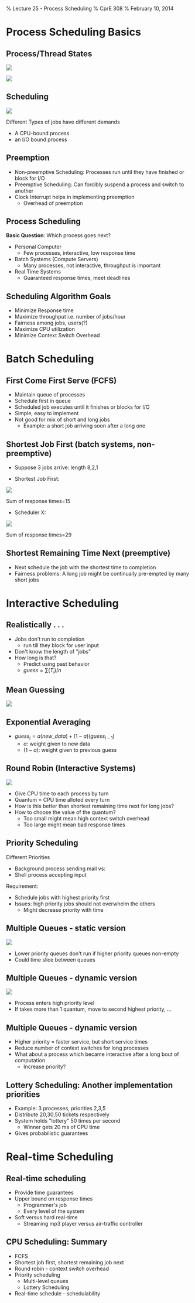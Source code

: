 % Lecture 25 - Process Scheduling
% CprE 308
% February 10, 2014


# Process Scheduling Basics

## Process/Thread States
![](img/scheduling.png)

![](img/states.png)

## Scheduling
![](img/scheduling_1.png)

Different Types of jobs have different demands

 - A CPU-bound process
 - an I/O bound process

## Preemption
 - Non-preemptive Scheduling: Processes run until they have finished or block for I/O
 - Preemptive Scheduling: Can forcibly suspend a process and switch to another
 - Clock Interrupt helps in implementing preemption
    - Overhead of preemption

## Process Scheduling

**Basic Question**: Which process goes next?

 - Personal Computer
    - Few processes, interactive, low response time
 - Batch Systems (Compute Servers)
    - Many processes, not interactive, throughput is important
 - Real Time Systems
    - Guaranteed response times, meet deadlines

## Scheduling Algorithm Goals
 - Minimize Response time
 - Maximize throughput i.e. number of jobs/hour
 - Fairness among jobs, users(?)
 - Maximize CPU utilization
 - Minimize Context Switch Overhead

# Batch Scheduling

## First Come First Serve (FCFS)
 - Maintain queue of processes
 - Schedule first in queue
 - Scheduled job executes until it finishes or blocks for I/O
 - Simple, easy to implement
 - Not good for mix of short and long jobs
    - Example: a short job arriving soon after a long one

## Shortest Job First (batch systems, non-preemptive)
 - Suppose 3 jobs arrive: length 8,2,1

 - Shortest Job First:

![](img/sjf_2.png)

Sum of response times=15

 - Scheduler X:

![](img/sjf_3.png)

Sum of response times=29

## Shortest Remaining Time Next (preemptive)
 - Next schedule the job with the shortest time to completion
 - Fairness problems: A long job might be continually pre-empted by many short jobs

# Interactive Scheduling

## Realistically . . .
 - Jobs don't run to completion
    - run till they block for user input
 - Don't know the length of "jobs"
 - How long is that?
    - Predict using past behavior
    - $guess = \sum (T_i) / n$

## Mean Guessing
![](img/mean_guessing.png)

## Exponential Averaging
 - $guess_i = a(new\_data) + (1-a)(guess_{i-1})$
    - $a$: weight given to new data
    - $(1-a)$: weight given to previous guess

## Round Robin (Interactive Systems)
![](img/rr.png)

 - Give CPU time to each process by turn
 - Quantum = CPU time alloted every turn
 - How is this better than shortest remaining time next for long jobs?
 - How to choose the value of the quantum?
    - Too small might mean high context switch overhead
    - Too large might mean bad response times

## Priority Scheduling
Different Priorities

 - Background process sending mail vs:
 - Shell process accepting input

Requirement:

 - Schedule jobs with highest priority first
 - Issues: high priority jobs should not overwhelm the others
    - Might decrease priority with time

## Multiple Queues - static version
![](img/mq_static.png)

 - Lower priority queues don't run if higher priority queues non-empty
 - Could time slice between queues

## Multiple Queues - dynamic version
![](img/mq_dynamic.png)

 - Process enters high priority level
 - If takes more than 1 quantum, move to second highest priority, ...

## Multiple Queues - dynamic version

 - Higher priority = faster service, but short service times
 - Reduce number of context switches for long processes
 - What about a process which became interactive after a long bout of computation
    - Increase priority?

## Lottery Scheduling: Another implementation priorities

 - Example: 3 processes, priorities 2,3,5
 - Distribute 20,30,50 tickets respectively
 - System holds "lottery" 50 times per second
    - Winner gets 20 ms of CPU time
 - Gives probabilistic guarantees

# Real-time Scheduling

## Real-time scheduling

 - Provide time guarantees
 - Upper bound on response times
    - Programmer's job
    - Every level of the system
 - Soft versus hard real-time
    - Streaming mp3 player versus air-traffic controller

## CPU Scheduling: Summary
 - FCFS
 - Shortest job first, shortest remaining job next
 - Round robin - context switch overhead
 - Priority scheduling
    - Multi-level queues
    - Lottery Scheduling
 - Real-time schedule - schedulability
